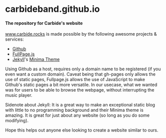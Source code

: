 # carbideband.github.io
#### The repository for Carbide's website

www.carbide.rocks is made possible by the following awesome projects & services:
- [Github](https://github.com/)
- [FullPage.js](https://alvarotrigo.com/fullPage/)
- [Jekyll](https://jekyllrb.com/)'s [Minima Theme](https://github.com/jekyll/minima)

Using Github as a host, requires only a domain name to be registered (if you even want a custom domain).
Caveat being that gh-pages only allows the use of static pages,
Fullpage.js allows the use of JavaScript to make Github's static pages a bit more versatile.
In our usecase, what we wanted was for users to be able to browse the webpage, without interrupting the music player.

Sidenote about Jekyll: It is a great way to make an exceptional static blog with little to no programming background
and their Minima theme is amazing.
It is great for just about any website (so long as you do some modifying).

Hope this helps out anyone else looking to create a website similar to ours.
